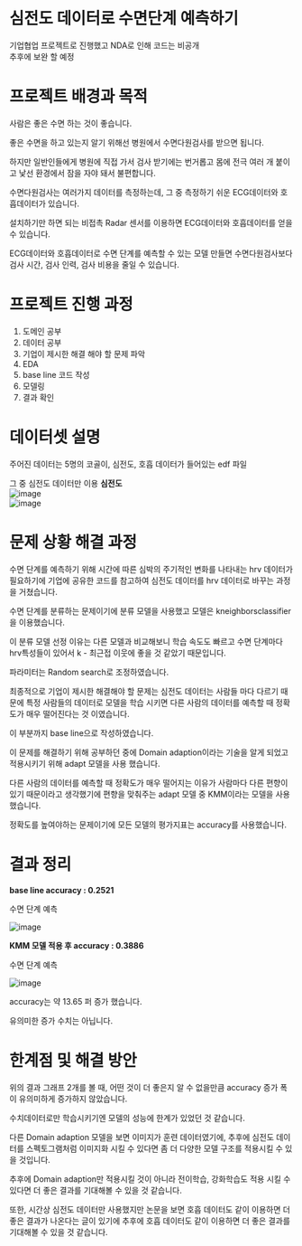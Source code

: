 # 심전도 데이터로 수면단계 예측하기
기업협업 프로젝트로 진행했고 NDA로 인해 코드는 비공개
</br>
추후에 보완 할 예정
# 프로젝트 배경과 목적
사람은 좋은 수면 하는 것이 좋습니다.

좋은 수면을 하고 있는지 알기 위해선 병원에서 수면다원검사를 받으면 됩니다.

하지만 일반인들에게 병원에 직접 가서 검사 받기에는 번거롭고 몸에 전극 여러 개 붙이고 낯선 환경에서 잠을 자야 돼서 불편합니다.

수면다원검사는 여러가지 데이터를 측정하는데, 그 중 측정하기 쉬운 ECG데이터와 호흡데이터가 있습니다.

설치하기만 하면 되는 비접촉 Radar 센서를 이용하면 ECG데이터와 호흡데이터를 얻을 수 있습니다.

ECG데이터와 호흡데이터로 수면 단계를 예측할 수 있는 모델 만들면 수면다원검사보다 검사 시간, 검사 인력, 검사 비용을 줄일 수 있습니다.

# 프로젝트 진행 과정
1. 도메인 공부
2. 데이터 공부
3. 기업이 제시한 해결 해야 할 문제 파악
4. EDA
5. base line 코드 작성
6. 모델링
7. 결과 확인
# 데이터셋 설명
주어진 데이터는 5명의 코골이, 심전도, 호흡 데이터가 들어있는 edf 파일

그 중 심전도 데이터만 이용
**심전도**
</br>
![image](https://user-images.githubusercontent.com/97713997/193465318-53627ae0-587a-4e7e-9f6b-bec68c7443d0.png)
</br>
![image](https://user-images.githubusercontent.com/97713997/193465423-f12de357-83a5-4e0c-a6f0-7ab70ef57ebc.png)
</br>
# 문제 상황 해결 과정
수면 단계를 예측하기 위해 시간에 따른 심박의 주기적인 변화를 나타내는 hrv 데이터가 필요하기에 기업에 공유한 코드를 참고하여 심전도 데이터를 hrv 데이터로 바꾸는 과정을 거쳤습니다.

수면 단계를 분류하는 문제이기에 분류 모델을 사용했고 모델은 kneighborsclassifier을 이용했습니다.

이 분류 모델 선정 이유는 다른 모델과 비교해보니 학습 속도도 빠르고 수면 단계마다 hrv특성들이 있어서 k - 최근접 이웃에 좋을 것 같았기 때문입니다.

파라미터는 Random search로 조정하였습니다.

최종적으로 기업이 제시한 해결해야 할 문제는 심전도 데이터는 사람들 마다 다르기 때문에 특정 사람들의 데이터로 모델을 학습 시키면 다른 사람의 데이터를 예측할 때 정확도가 매우 떨어진다는 것 이였습니다.

이 부분까지 base line으로 작성하였습니다.

이 문제를 해결하기 위해 공부하던 중에 Domain adaption이라는 기술을 알게 되었고 적용시키기 위해 adapt 모델을 사용 했습니다.

다른 사람의 데이터를 예측할 때 정확도가 매우 떨어지는 이유가 사람마다 다른 편향이 있기 때문이라고 생각했기에 편향을 맞춰주는 adapt 모델 중 KMM이라는 모델을 사용했습니다.

정확도를 높여야하는 문제이기에 모든 모델의 평가지표는 accuracy를 사용했습니다.

# 결과 정리
**base line accuracy : 0.2521**

수면 단계 예측

![image](https://user-images.githubusercontent.com/97713997/193465607-d0a36332-efa7-4f60-a4a2-0a3d1c9dfc33.png)

**KMM 모델 적용 후 accuracy : 0.3886**

수면 단계 예측

![image](https://user-images.githubusercontent.com/97713997/193465635-6353de95-289e-47b2-8e3b-da6ba1958b7e.png)

accuracy는 약 13.65 퍼 증가 했습니다.

유의미한 증가 수치는 아닙니다.

# 한계점 및 해결 방안
위의 결과 그래프 2개를 볼 때, 어떤 것이 더 좋은지 알 수 없을만큼 accuracy 증가 폭이 유의미하게 증가하지 않았습니다.

수치데이터로만 학습시키기엔 모델의 성능에 한계가 있었던 것 같습니다.

다른 Domain adaption 모델을 보면 이미지가 훈련 데이터였기에, 추후에 심전도 데이터를 스펙토그램처럼 이미지화 시킬 수 있다면 좀 더 다양한 모델 구조를 적용시킬 수 있을 것입니다.

추후에 Domain adaption만 적용시킬 것이 아니라 전이학습, 강화학습도 적용 시킬 수 있다면 더 좋은 결과를 기대해볼 수 있을 것 같습니다.

또한, 시간상 심전도 데이터만 사용했지만 논문을 보면 호흡 데이터도 같이 이용하면 더 좋은 결과가 나온다는 글이 있기에 추후에 호흡 데이터도 같이 이용하면 더 좋은 결과를 기대해볼 수 있을 것 같습니다.



